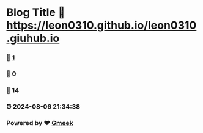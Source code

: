 # Blog Title :link: https://leon0310.github.io/leon0310.giuhub.io 
### :page_facing_up: [1](https://leon0310.github.io/leon0310.giuhub.io/tag.html) 
### :speech_balloon: 0 
### :hibiscus: 14 
### :alarm_clock: 2024-08-06 21:34:38 
### Powered by :heart: [Gmeek](https://github.com/Meekdai/Gmeek)
